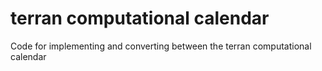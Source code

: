 terran computational calendar
=============================

Code for implementing and converting between the terran computational calendar

